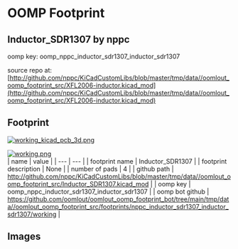 # OOMP Footprint  
## Inductor_SDR1307  by nppc  
  
oomp key: oomp_nppc_inductor_sdr1307_inductor_sdr1307  
  
source repo at: [http://github.com/nppc/KiCadCustomLibs/blob/master/tmp/data//oomlout_oomp_footprint_src/XFL2006-inductor.kicad_mod](http://github.com/nppc/KiCadCustomLibs/blob/master/tmp/data//oomlout_oomp_footprint_src/XFL2006-inductor.kicad_mod)  
## Footprint  
  
[![working_kicad_pcb_3d.png](working_kicad_pcb_3d_600.png)](working_kicad_pcb_3d.png)  
  
[![working.png](working_600.png)](working.png)  
| name | value | 
| --- | --- | 
| footprint name | Inductor_SDR1307 | 
| footprint description | None | 
| number of pads | 4 | 
| github path | http://github.com/nppc/KiCadCustomLibs/blob/master/tmp/data//oomlout_oomp_footprint_src/Inductor_SDR1307.kicad_mod | 
| oomp key | oomp_nppc_inductor_sdr1307_inductor_sdr1307 | 
| oomp bot github | https://github.com/oomlout/oomlout_oomp_footprint_bot/tree/main/tmp/data//oomlout_oomp_footprint_src/footprints/nppc_inductor_sdr1307_inductor_sdr1307/working | 
## Images  
